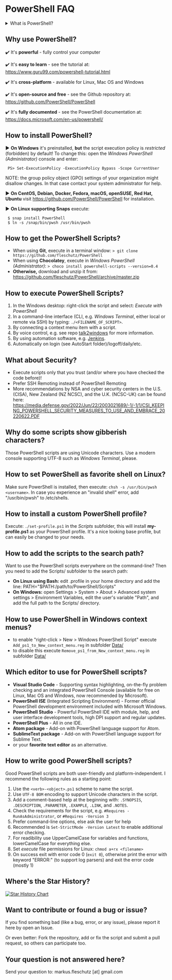 PowerShell FAQ
==============

<details>
 <summary>What is PowerShell?</summary>
 PowerShell is a task automation and configuration management framework from Microsoft, consisting of a command-line shell and associated scripting language.
</details>


Why use PowerShell?
-------------------
✔️ It's **powerful** - fully control your computer

✔️ It's **easy to learn** - see the tutorial at: https://www.guru99.com/powershell-tutorial.html

✔️ It's **cross-platform** - available for Linux, Mac OS and Windows

✔️ It's **open-source and free** - see the Github repository at: https://github.com/PowerShell/PowerShell

✔️ It's **fully documented** - see the PowerShell documentation at: https://docs.microsoft.com/en-us/powershell/


How to install PowerShell?
--------------------------
▶️ **On Windows** it's preinstalled, **but** the script execution policy is *restricted* (forbidden) by default! To change this: open the *Windows PowerShell (Administrator)* console and enter:
```
 PS> Set-ExecutionPolicy -ExecutionPolicy Bypass -Scope CurrentUser
```
NOTE: the group policy object (GPO) settings of your organization might disallow changes. In that case contact your system administrator for help.
   
▶️ **On CentOS, Debian, Docker, Fedora, macOS, openSUSE, Red Hat, Ubuntu** visit https://github.com/PowerShell/PowerShell for installation.

▶️ **On Linux supporting Snaps** execute:
```
 $ snap install PowerShell
 $ ln -s /snap/bin/pwsh /usr/bin/pwsh
```

How to get the PowerShell Scripts?
----------------------------------
* When using **Git**, execute in a terminal window: `> git clone https://github.com/fleschutz/PowerShell`
* When using **Chocolatey**, execute in *Windows PowerShell (Administrator)*: `> choco install powershell-scripts --version=0.4`
* **Otherwise,** download and unzip it from: https://github.com/fleschutz/PowerShell/archive/master.zip


How to execute PowerShell Scripts?
----------------------------------
1. In the Windows desktop: right-click the script and select: *Execute with PowerShell*
2. In a command-line interface (CLI, e.g. *Windows Terminal*, either local or remote via SSH) by typing: `./<FILENAME_OF_SCRIPT>`.
3. By connecting a context menu item with a script.
4. By voice control, e.g. see repo [talk2windows](https://github.com/fleschutz/talk2windows) for more information.
5. By using automation software, e.g. [Jenkins](https://www.jenkins.io).
6. Automatically on login (see AutoStart folder)/logoff/daily/etc.


What about Security?
--------------------
* Execute scripts only that you trust (and/or where you have checked the code before)!
* Prefer SSH Remoting instead of PowerShell Remoting
* More recommendations by NSA and cyber security centers in the U.S. (CISA), New Zealand (NZ NCSC), and the U.K. (NCSC-UK) can be found here: https://media.defense.gov/2022/Jun/22/2003021689/-1/-1/1/CSI_KEEPING_POWERSHELL_SECURITY_MEASURES_TO_USE_AND_EMBRACE_20220622.PDF


Why do some scripts show gibberish characters?
----------------------------------------------
Those PowerShell scripts are using Unicode characters. Use a modern console supporting UTF-8 such as *Windows Terminal*, please.


How to set PowerShell as favorite shell on Linux?
-------------------------------------------------
Make sure PowerShell is installed, then execute: `chsh -s /usr/bin/pwsh <username>`. In case you experience an "invalid shell" error, add "/usr/bin/pwsh" to /etc/shells.


How to install a custom PowerShell profile?
-------------------------------------------
Execute: `./set-profile.ps1` in the *Scripts* subfolder, this will install **my-profile.ps1** as your PowerShell profile. It's a nice looking base profile, but can easily be changed to your needs.


How to add the scripts to the search path?
------------------------------------------
Want to use the PowerShell scripts everywhere on the command-line? Then you need to add the Scripts/ subfolder to the search path:

* **On Linux using Bash:** edit .profile in your home directory and add the line: PATH="$PATH:/path/to/PowerShell/Scripts"
* **On Windows:** open Settings > System > About > Advanced system settings > Environment Variables, edit the user's variable "Path", and add the full path to the Scripts/ directory.


How to use PowerShell in Windows context menus?
-----------------------------------------------
* to enable "right-click > New > Windows PowerShell Script" execute `Add_ps1_to_New_context_menu.reg` in subfolder [Data/](../Data)
* to disable this execute `Remove_ps1_from_New_context_menu.reg` in subfolder [Data/](../Data)


Which editor to use for PowerShell scripts?
-------------------------------------------
* **Visual Studio Code** - Supporting syntax highlighting, on-the-fly problem checking and an integrated PowerShell Console (available for free on Linux, Mac OS and Windows, now recommended by Microsoft).
* **PowerShell ISE** (Integrated Scripting Environment) - Former official PowerShell development environment included with Microsoft Windows.
* **PowerShell Studio** - Powerful PowerShell IDE with module, help, and user interface development tools, high DPI support and regular updates.
* **PowerShell Plus** - All in one IDE.
* **Atom package** - Add-on with PowerShell language support for Atom.
* **SublimeText package** - Add-on with PowerShell language support for Sublime Text.
* or your **favorite text editor** as an alternative.


How to write good PowerShell scripts?
-------------------------------------
Good PowerShell scripts are both user-friendly and platform-independent. I recommend the following rules as a starting point:

1. Use the `<verb>-<object>.ps1` scheme to name the script.
2. Use `UTF-8 BOM` encoding to support Unicode characters in the script.
3. Add a comment-based help at the beginning with: `.SYNOPSIS`, `.DESCRIPTION`, `.PARAMETER`, `.EXAMPLE`, `.LINK`, and `.NOTES`.
4. Check the requirements for the script, e.g. `#Requires -RunAsAdministrator`, or `#Requires -Version 3`
5. Prefer command-line options, else ask the user for help
6. Recommended is `Set-StrictMode -Version Latest` to enable additional error checking.
7. For readibility use UpperCamelCase for variables and functions, lowerCamelCase for everything else.
8. Set *execute* file permissions for Linux: `chmod a+rx <filename>`
9. On success exit with error code 0 (`exit 0`), otherwise print the error with keyword "ERROR:" (to support log parsers) and exit the error code (mostly 1)


Where's the Star History?
-------------------------
[![Star History Chart](https://api.star-history.com/svg?repos=fleschutz/PowerShell&type=Date)](https://star-history.com/#fleschutz/PowerShell&Date)


Want to contribute or found a bug or issue?
-------------------------------------------
If you find something bad (like a bug, error, or any issue), please report it here by open an Issue.

Or even better: Fork the repository, add or fix the script and submit a pull request, so others can participate too.  


Your question is not answered here?
-----------------------------------
Send your question to: markus.fleschutz [at] gmail.com
